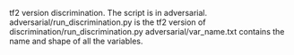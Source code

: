 tf2 version discrimination. The script is in adversarial.
adversarial/run_discrimination.py is the tf2 version of discrimination/run_discrimination.py
adversarial/var_name.txt contains the name and shape of all the variables.
